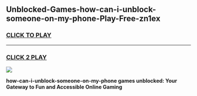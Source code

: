 
## Unblocked-Games-how-can-i-unblock-someone-on-my-phone-Play-Free-zn1ex
<h3>
<a href="https://premium76.site?title=how-can-i-unblock-someone-on-my-phone&ref=20M">CLICK TO PLAY</a></h3>
<hr>

<h3>
<a href="https://premium76.site?title=how-can-i-unblock-someone-on-my-phone&ref=20M">CLICK 2 PLAY</a>
  
</h3>

<a href="https://premium76.site?title=how-can-i-unblock-someone-on-my-phone&ref=19M"><img src="https://clearcache.store/games.png"></a>


**how-can-i-unblock-someone-on-my-phone games unblocked: Your Gateway to Fun and Accessible Online Gaming**
